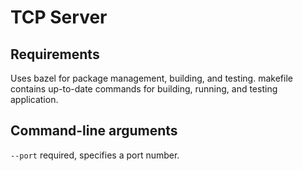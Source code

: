 TCP Server
==========

Requirements
------------
Uses bazel for package management, building, and testing. makefile contains up-to-date commands for building, running, and testing application.

Command-line arguments
---
`--port` required, specifies a port number.
